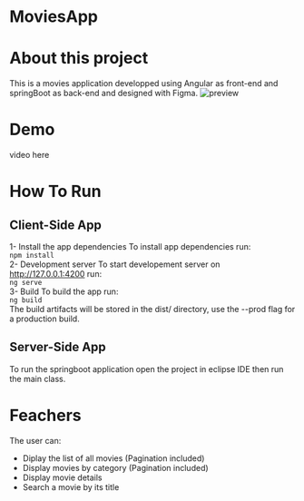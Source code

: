 # MoviesApp
# About this project
This is a movies application developped using Angular as front-end and springBoot as back-end and designed with Figma.
![preview](https://user-images.githubusercontent.com/69457494/222967497-552eec53-daba-4849-b848-17b9e0e2bd0a.jpg)
# Demo
video here
# How To Run
## Client-Side App
1- Install the app dependencies
To install app dependencies run:\
`npm install`\
2- Development server
To start developement server on http://127.0.0.1:4200 run:\
`ng serve`\
3- Build
To build the app run:\
`ng build `\
The build artifacts will be stored in the dist/ directory, use the --prod flag for a production build.
## Server-Side App
To run the springboot application open the project in eclipse IDE then run the main class.
# Feachers
The user can:
- Diplay the list of all movies (Pagination included)
- Display movies by category (Pagination included)
- Display movie details
- Search a movie by its title

